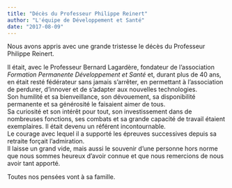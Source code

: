 ```yaml
---
title: "Décès du Professeur Philippe Reinert"
author: "L'équipe de Développement et Santé"
date: "2017-08-09"
---
```


Nous avons appris avec une grande tristesse le décès du Professeur Philippe Reinert.

Il était, avec le Professeur Bernard Lagardère, fondateur de l’association *Formation Permanente Développement et Santé* et, durant plus de 40 ans, en était resté fédérateur sans jamais s’arrêter, en permettant  à l’association de perdurer, d’innover et de s’adapter aux nouvelles technologies.  
Son humilité et sa bienveillance, son dévouement, sa disponibilité permanente et sa générosité le faisaient aimer de tous.  
Sa curiosité et son intérêt pour tout, son investissement dans de nombreuses fonctions, ses combats et sa grande capacité de travail étaient exemplaires. Il était devenu un référent incontournable.  
Le courage avec lequel il a supporté les épreuves successives depuis sa retraite forçait l’admiration.  
Il laisse un grand vide, mais aussi le souvenir d’une personne hors norme que nous sommes heureux d’avoir connue et que nous remercions de nous avoir tant apporté.

Toutes nos pensées vont à sa famille.